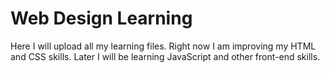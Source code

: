 # Web Design Learning 
Here I will upload all my learning files. Right now I am improving my HTML and CSS skills. Later I will be learning JavaScript and other front-end skills.
